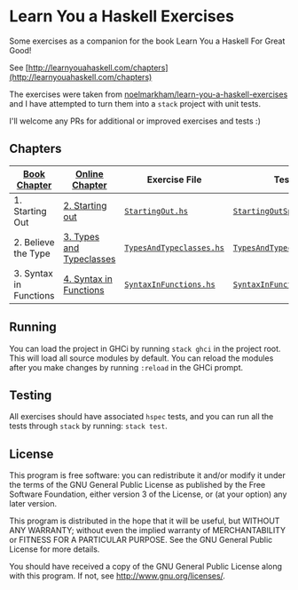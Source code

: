 # Learn You a Haskell Exercises

Some exercises as a companion for the book Learn You a Haskell For Great Good!

See [http://learnyouahaskell.com/chapters](http://learnyouahaskell.com/chapters)

The exercises were taken from [noelmarkham/learn-you-a-haskell-exercises](https://github.com/noelmarkham/learn-you-a-haskell-exercises) and I have attempted to turn them into a `stack` project with unit tests.

I'll welcome any PRs for additional or improved exercises and tests :)

## Chapters

**[Book Chapter](https://nostarch.com/lyah.htm#content)** | **[Online Chapter](http://learnyouahaskell.com/chapters)** | **Exercise File** | **Test File**
----- | ----- | ----- | ------
1. Starting Out | [2. Starting out](http://learnyouahaskell.com/starting-out) | [`StartingOut.hs`](src/StartingOut.hs) | [`StartingOutSpec.hs`](test/StartingOutSpec.hs)
2. Believe the Type | [3. Types and Typeclasses](http://learnyouahaskell.com/types-and-typeclasses) | [`TypesAndTypeclasses.hs`](src/TypesAndTypeclasses.hs) | [`TypesAndTypeclassesSpec.hs`](test/TypesAndTypeclassesSpec.hs)
3. Syntax in Functions | [4. Syntax in Functions](http://learnyouahaskell.com/syntax-in-functions) | [`SyntaxInFunctions.hs`](src/SyntaxInFunctions.hs) | [`SyntaxInFunctionsSpec.hs`](test/SyntaxInFunctionsSpec.hs)

## Running

You can load the project in GHCi by running `stack ghci` in the project root. This will load all source modules by default. You can reload the modules after you make changes by running `:reload` in the GHCi prompt.

## Testing

All exercises should have associated `hspec` tests, and you can run all the tests through `stack` by running: `stack test`.

## License

This program is free software: you can redistribute it and/or modify it under the terms of the GNU General Public License as published by the Free Software Foundation, either version 3 of the License, or (at your option) any later version.

This program is distributed in the hope that it will be useful, but WITHOUT ANY WARRANTY; without even the implied warranty of MERCHANTABILITY or FITNESS FOR A PARTICULAR PURPOSE. See the GNU General Public License for more details.

You should have received a copy of the GNU General Public License along with this program. If not, see http://www.gnu.org/licenses/.
